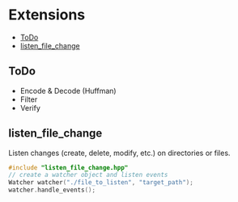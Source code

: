 # Extensions

  - [ToDo](#todo)
  - [listen_file_change](#listen_file_change)

## ToDo

- Encode & Decode (Huffman)
- Filter
- Verify

## listen_file_change

Listen changes (create, delete, modify, etc.) on directories or files.

```cpp
#include "listen_file_change.hpp"
// create a watcher object and listen events
Watcher watcher("./file_to_listen", "target_path");
watcher.handle_events();
```